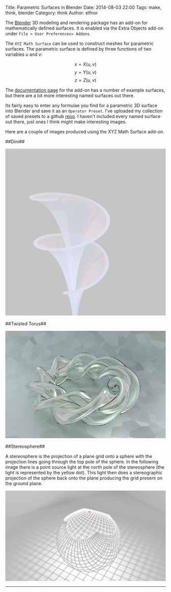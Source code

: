 Title: Parametric Surfaces in Blender
Date: 2014-08-03 22:00
Tags: make, think, blender
Category: think
Author: elfnor

The [Blender](http://www.blender.org/) 3D modeling and rendering package has an add-on for mathematically defined surfaces. It is enabled via the Extra Objects add-on under `File > User Preferences> Addons`.

The `XYZ Math Surface` can be used to construct meshes for parametric surfaces. The parametric surface is defined by three functions of two variables $u$ and $v$:

$$
x = X(u,v)
$$
$$
y = Y(u,v)
$$
$$
z = Z(u,v)
$$

The [documentation page](http://wiki.blender.org/index.php/Extensions:2.6/Py/Scripts/Add_Mesh/Add_3d_Function_Surface) for the add-on has a number of example surfaces, but there are a lot more interesting named surfaces out there.

Its fairly easy to enter any formulae you find for a parametric 3D surface into Blender and save it as an `Operator Preset`. I've uploaded my collection of saved presets to a github [repo](https://github.com/elfnor/blender_XYZ_surface_presets). I haven't included every named surface out there, just ones I think might make interesting images. 

Here are a couple of images produced using the XYZ Math Surface add-on.

##Dini##

![Dini Surface](images/dini_01.png)

##Twisted Torus##

![twisted torus](images/twisted_torus_02.png)

##Stereosphere##

A stereosphere is the projection of a plane grid onto a sphere with the projection lines going through the top pole of the sphere. In the following image there is a point source light at the north pole of the stereosphere (the light is represented by the yellow dot). This light then does a stereographic projection of the sphere back onto the plane producing the grid present on the ground plane.
 
![stereosphere](images/stereosphere_01.png)

----------------------------------



